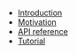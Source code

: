* [Introduction](https://github.com/schrotie/shadow-query/tree/master/documentation/introduction)
* [Motivation](https://github.com/schrotie/shadow-query/tree/master/documentation/motivation)
* [API reference](https://github.com/schrotie/shadow-query/tree/master/documentation/api)
* [Tutorial](https://github.com/schrotie/shadow-query/tree/master/demo/todoRedux)
